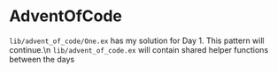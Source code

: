 # AdventOfCode

`lib/advent_of_code/One.ex` has my solution for Day 1. This pattern will continue.\n
`lib/advent_of_code.ex` will contain shared helper functions between the days
